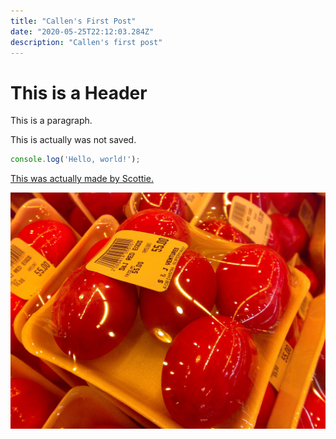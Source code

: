```yaml
---
title: "Callen's First Post"
date: "2020-05-25T22:12:03.284Z"
description: "Callen's first post"
---
```


# This is a Header
This is a paragraph.

This is actually was not saved.

```javascript
console.log('Hello, world!');
```

[This was actually made by Scottie.](http://scottie.is)

![image text](salty_egg.jpg)